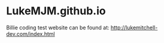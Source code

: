 # LukeMJM.github.io

Billie coding test website can be found at: http://lukemitchell-dev.com/index.html
